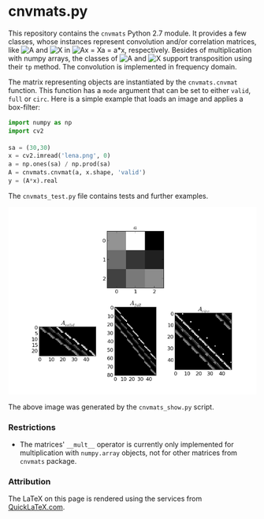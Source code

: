# cnvmats.py

This repository contains the `cnvmats` Python 2.7 module. It provides a few classes, whose instances represent convolution and/or correlation matrices, like ![A](http://quicklatex.com/cache3/ql_56db631243bb90a9551347ff54d9916b_l3.png) and ![X](http://quicklatex.com/cache3/ql_70c8395e6ecd291a1e7887bd5eef6e31_l3.png) in ![Ax = Xa = a*x](http://quicklatex.com/cache3/ql_5a5bb1356fc622887312a4e7c4e8bfae_l3.png), respectively. Besides of multiplication with numpy arrays, the classes of ![A](http://quicklatex.com/cache3/ql_56db631243bb90a9551347ff54d9916b_l3.png) and ![X](http://quicklatex.com/cache3/ql_70c8395e6ecd291a1e7887bd5eef6e31_l3.png) support transposition using their `tp` method. The convolution is implemented in frequency domain.

The matrix representing objects are instantiated by the `cnvmats.cnvmat` function. This function has a `mode` argument that can be set to either `valid`, `full` or `circ`. Here is a simple example that loads an image and applies a box-filter:

```python
import numpy as np
import cv2

sa = (30,30)
x = cv2.imread('lena.png', 0)
a = np.ones(sa) / np.prod(sa)
A = cnvmats.cnvmat(a, x.shape, 'valid')
y = (A*x).real
```

The `cnvmats_test.py` file contains tests and further examples.

![modes](https://github.com/kostrykin/CnvMatPy/blob/master/cnvmats_show.png?raw=true "modes")

The above image was generated by the `cnvmats_show.py` script.

### Restrictions

- The matrices' `__mult__` operator is currently only implemented for multiplication with `numpy.array` objects, not for other matrices from `cnvmats` package.

### Attribution

The LaTeX on this page is rendered using the services from [QuickLaTeX.com](http://quicklatex.com).
